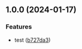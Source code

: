 ## 1.0.0 (2024-01-17)


### Features

* test ([b727da3](https://github.com/kadel/dummy-package/commit/b727da3a5e70d2356692e246c6b13d142cc3bf3d))
